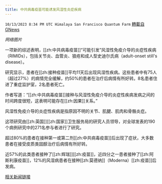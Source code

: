 ```yaml
---
title: 中共病毒疫苗可能诱发风湿性炎症疾病
---
```

`10/13/2023 8:34 PM UTC Himalaya San Francisco Quantum Farm` [轉載自GNews](https://gnews.org/articles/1830316)

*网络图片*

一项新的综述表明，[[zh:中共病毒疫苗]]“可能引发”风湿性免疫介导的炎症性疾病（RIMIDs），包括关节炎、血管炎、狼疮和成人型史迪尔氏病（adult-onset still's disease）。

研究显示，患者在[[zh:接种疫苗]]平均11天后出现风湿性疾病。这些患者中有75人（超过27%）的病情完全缓解，约50%的患者在治疗后病情有所好转。8名患者住进了重症监护室，2名患者死亡。

作者写道：“[[zh:中共病毒疫苗]]接种与风湿性免疫介导的炎症性疾病发病之间的时间跨度很短，这表明可能存在[[zh:因果]]关系。”

风湿性免疫介导的炎症性疾病是指原因不明的关节、肌腱、肌肉和骨骼炎症。

这项研究由[[zh:英国]][[zh:国家]]卫生服务局的研究人员领导，对全球发表的190个病例研究中的271名参与者进行了研究。

超过80%的患者在接种第一或第二剂[[zh:中共病毒疫苗]]后出现了症状，大多数患者在接受皮质类固醇治疗后病情有所好转。

近57%的此类患者接种了[[zh:辉瑞]][[zh:疫苗]]，近四分之一患者接种了[[zh:阿斯利康疫苗]]，12%的风湿病患者在接种[[zh:莫德纳]]（Moderna）[[zh:疫苗]]后发病。


[相关新闻链接](https://www.theepochtimes.com/health/covid-19-vaccines-may-trigger-rheumatic-inflammatory-diseases-study-5508547)
